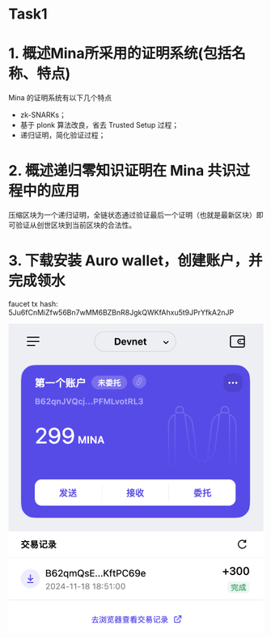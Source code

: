 # Task1 

# 1. 概述Mina所采用的证明系统(包括名称、特点)
Mina 的证明系统有以下几个特点
* zk-SNARKs；
* 基于 plonk 算法改良，省去 Trusted Setup 过程；
* 递归证明，简化验证过程；

# 2. 概述递归零知识证明在 Mina 共识过程中的应用
压缩区块为一个递归证明，全链状态通过验证最后一个证明（也就是最新区块）即可验证从创世区块到当前区块的合法性。

# 3. 下载安装 Auro wallet，创建账户，并完成领水
faucet tx hash: 5Ju6fCnMiZfw56Bn7wMM6BZBnR8JgkQWKfAhxu5t9JPrYfkA2nJP 

![account shot](shot.png)